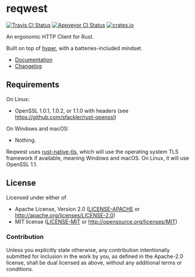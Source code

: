 # reqwest

[![Travis CI Status](https://travis-ci.org/seanmonstar/reqwest.svg?branch=master)](https://travis-ci.org/seanmonstar/reqwest)
[![Appveyor CI Status](https://ci.appveyor.com/api/projects/status/9ol6jcamwdcxq9gr?svg=true)](https://ci.appveyor.com/project/seanmonstar/reqwest)
[![crates.io](https://img.shields.io/crates/v/reqwest.svg)](https://crates.io/crates/reqwest)

An ergonomic HTTP Client for Rust.

Built on top of [hyper](http://hyper.rs), with a batteries-included mindset.

- [Documentation](https://docs.rs/crate/reqwest/)
- [Changelog](CHANGELOG.md)

## Requirements

On Linux:

- OpenSSL 1.0.1, 1.0.2, or 1.1.0 with headers (see https://github.com/sfackler/rust-openssl)

On Windows and macOS:

- Nothing.

Reqwest uses [rust-native-tls](https://github.com/sfackler/rust-native-tls), which will use the operating system TLS framework if available, meaning Windows and macOS. On Linux, it will use OpenSSL 1.1.

## License

Licensed under either of

- Apache License, Version 2.0 ([LICENSE-APACHE](LICENSE-APACHE) or http://apache.org/licenses/LICENSE-2.0)
- MIT license ([LICENSE-MIT](LICENSE-MIT) or http://opensource.org/licenses/MIT)

### Contribution

Unless you explicitly state otherwise, any contribution intentionally submitted for inclusion in the work by you, as defined in the Apache-2.0 license, shall be dual licensed as above, without any additional terms or conditions.
